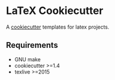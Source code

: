 LaTeX Cookiecutter
==================

A [cookiecutter](https://github.com/audreyr/cookiecutter) templates for latex
projects.

## Requirements
* GNU make
* cookiecutter >=1.4
* texlive >=2015
